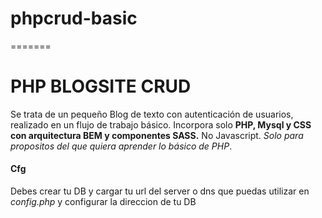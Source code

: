 # phpcrud-basic
=======
# PHP BLOGSITE CRUD
Se trata de un pequeño Blog de texto con autenticación de usuarios, realizado en un flujo de trabajo básico.
Incorpora solo **PHP, Mysql y CSS con arquitectura BEM y componentes SASS.**
No Javascript. *Solo para propositos del que quiera aprender lo básico de PHP*.

#### Cfg

Debes crear tu DB y cargar tu url del server o dns que puedas utilizar en *config.php* 
y configurar la direccion de tu DB

